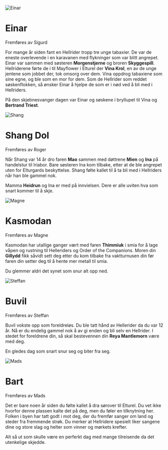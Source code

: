 ![Einar](pc_einar.png)
# Einar
Fremføres av Sigurd

For mange år siden fant en Hellrider tropp tre unge tabaxier. De var de eneste overlevende i en karavanen med flykninger som var blitt angrepet.
Einar var sammen med søsteren **Morgenstjerne** og broren **Skyggespill**. Hellriderene førte de i til Mayflower i Elturel der **Vina Krol**, en av de unge jentene som jobbet der, tok omsorg over dem. Vina oppdrog tabaxiene som sine egne, og ble som en mor for dem. Som de Hellrider som reddet søskenflokken, så ønsker Einar å hjelpe de  som er i nød ved å bli med i Hellriders. 

På den skjebnesvanger dagen var Einar og søskene i bryllupet til Vina og **Bertrand Triest**.


![Shang](pc_roger.png)
# Shang Dol
Fremføres av Roger

Når Shang var 14 år dro faren **Mao** sammen med døttrene **Mien** og **Ina** på handelstur til Iriabor. Bare søsteren Ina kom tilbake, etter at de ble angrepet uten for Elturgards beskyttelse. Shang  følte kallet til å ta bli med i Hellriders når han ble gammel nok. 

Mamma **Heidrun** og Ina er med på innvielsen. Dere er alle uviten hva som snart kommer til å skje.



![Magne](pc_magne.png)
# Kasmodan
Fremføres av Magne

Kasmodan har utallige ganger vært med faren **Thimmiuk** i smia for å lage våpen og rustning til Helleriders og Order of the Companions. Moren din **Gillydd**
fikk såvidt sett deg etter du kom tilbake fra vaktturnusen din før faren din setter deg til å hente mer metall til smia.

Du glemmer aldri det synet som snur alt opp ned.



![Steffan](pc_steffan.png)
# Buvil
Fremføres av Steffan

Buvil vokste opp som foreldreløs. Du ble tatt hånd av Hellerider da du var 12 år. Nå er du endelig gammel nok å av gi enden og bli selv en Hellrider. I stedet for foreldrene din, så skal bestevennen din **Reya Mantlemorn** være med deg.

En gledes dag som snart snur seg og biter fra seg.


![Mads](pc_mads2.png)
# Bart
Fremføres av Mads

Det er bare noen år siden du følte kallet å dra sørover til Elturel. Du vet ikke hvorfor denne plassen kalte det på deg, men du føler en tilknytning her. Folken i byen har tatt godt i mot deg, der du fremfør sanger om land og steder fra fremmende strøk. Du merker at Hellridere spesielt liker sangene dine og store slag og helter som vinner og mørkets krefter.

Alt så ut som skulle være en perferkt dag med mange tilreisende da det utenkelige skjedde.


